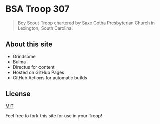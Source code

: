 # BSA Troop 307

> Boy Scout Troop chartered by Saxe Gotha Presbyterian Church in Lexington, South Carolina.

## About this site
- Grindsome
- Bulma
- Directus for content
- Hosted on GitHub Pages
- GitHub Actions for automatic builds

## License
[MIT](http://opensource.org/licenses/MIT)

Feel free to fork this site for use in your Troop!
